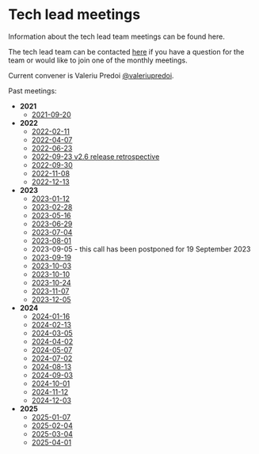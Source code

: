 Tech lead meetings
==================

Information about the tech lead team meetings can be found here.

The tech lead team can be contacted
[here](https://github.com/orgs/ESMValGroup/teams/technical-lead-development-team)
if you have a question for the team or would like to join one of the monthly meetings.

Current convener is Valeriu Predoi [@valeriupredoi](https://github.com/valeriupredoi).

Past meetings:
  - **2021**
    - [2021-09-20](Minutes/20210920.md)
  - **2022**
    - [2022-02-11](Minutes/20220211.md)
    - [2022-04-07](Minutes/20220407.md)
    - [2022-06-23](Minutes/20220623.md)
    - [2022-09-23 v2.6 release retrospective](Minutes/20220923.md)
    - [2022-09-30](Minutes/20220930.md)
    - [2022-11-08](Minutes/20221108.md)
    - [2022-12-13](Minutes/20221213.md)
  - **2023**
    - [2023-01-12](Minutes/20230112.md)
    - [2023-02-28](Minutes/20230228.md)
    - [2023-05-16](Minutes/20230516.md)
    - [2023-06-29](Minutes/20230629.md)
    - [2023-07-04](Minutes/20230704.md)
    - [2023-08-01](Minutes/20230801.md)
    - 2023-09-05 - this call has been postponed for 19 September 2023
    - [2023-09-19](Minutes/20230919.md)
    - [2023-10-03](Minutes/20231003.md)
    - [2023-10-10](Minutes/20231010.md)
    - [2023-10-24](Minutes/20231024.md)
    - [2023-11-07](Minutes/20231107.md)
    - [2023-12-05](Minutes/20231205.md)
  - **2024**
    - [2024-01-16](Minutes/20240116.md)
    - [2024-02-13](Minutes/20240213.md)
    - [2024-03-05](Minutes/20240305.md)
    - [2024-04-02](Minutes/20240402.md)
    - [2024-05-07](Minutes/20240507.md)
    - [2024-07-02](Minutes/20240702.md)
    - [2024-08-13](Minutes/20240813.md)
    - [2024-09-03](Minutes/20240903.md)
    - [2024-10-01](Minutes/20241001.md)
    - [2024-11-12](Minutes/20241112.md)
    - [2024-12-03](Minutes/20241203.md)
  - **2025**
    - [2025-01-07](Minutes/20250107.md)
    - [2025-02-04](Minutes/20250204.md)
    - [2025-03-04](Minutes/20250304.md)
    - [2025-04-01](Minutes/20250401.md)
